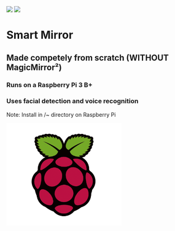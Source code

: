 ![](https://img.shields.io/badge/Raspberry%20Pi-C51A4A?logo=Raspberry-Pi)
![](https://img.shields.io/badge/Linux-4d4d4d?logo=Linux)

# Smart Mirror
## **Made competely from scratch (WITHOUT MagicMirror²)**

### Runs on a Raspberry Pi 3 B+ 
### Uses facial detection and voice recognition
Note: Install in /~ directory on Raspberry Pi 

<img src='images/rpi.png' width='300px'>
